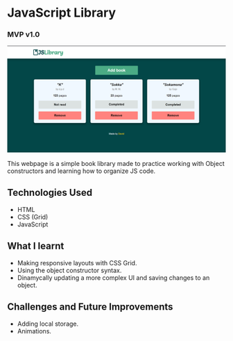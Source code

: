 # JavaScript Library
### MVP v1.0

![mvp1-preview](./mvpv1.png)

This webpage is a simple book library made to practice working with Object constructors and learning how to organize JS code.

## Technologies Used
- HTML
- CSS (Grid)
- JavaScript

## What I learnt
- Making responsive layouts with CSS Grid.
- Using the object constructor syntax.
- Dinamycally updating a more complex UI and saving changes to an object.

## Challenges and Future Improvements
- Adding local storage.
- Animations.

